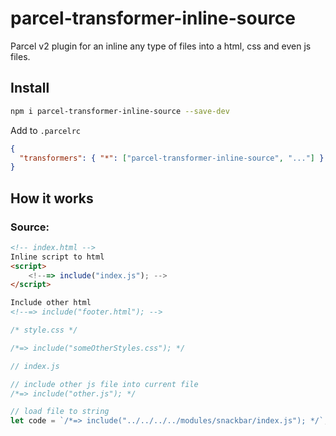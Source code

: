 # parcel-transformer-inline-source
Parcel v2 plugin for an inline any type of files into a html, css and even js files.

## Install

```bash
npm i parcel-transformer-inline-source --save-dev
```

Add to `.parcelrc`
```json
{
  "transformers": { "*": ["parcel-transformer-inline-source", "..."] }
}
```

## How it works

### Source:

```html
<!-- index.html -->
Inline script to html
<script>
    <!--=> include("index.js"); -->
</script>

Include other html 
<!--=> include("footer.html"); -->
```

```css
/* style.css */

/*=> include("someOtherStyles.css"); */
```

```js
// index.js

// include other js file into current file
/*=> include("other.js"); */

// load file to string 
let code = `/*=> include("../../../../modules/snackbar/index.js"); */`;
```